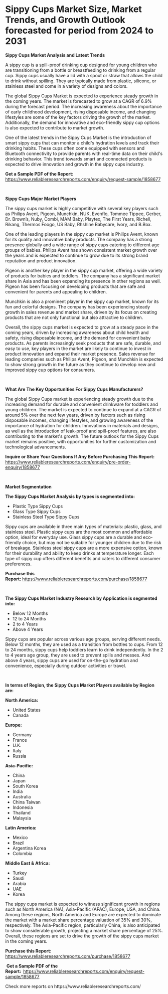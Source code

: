 <p><h1>Sippy Cups Market Size, Market Trends, and Growth Outlook forecasted for period from 2024 to 2031</h1></p><p><strong>Sippy Cups Market Analysis and Latest Trends</strong></p>
<p><p>A sippy cup is a spill-proof drinking cup designed for young children who are transitioning from a bottle or breastfeeding to drinking from a regular cup. Sippy cups usually have a lid with a spout or straw that allows the child to drink without spilling. They are typically made from plastic, silicone, or stainless steel and come in a variety of designs and colors.</p><p>The global Sippy Cups Market is expected to experience steady growth in the coming years. The market is forecasted to grow at a CAGR of 6.9% during the forecast period. The increasing awareness about the importance of early childhood development, rising disposable income, and changing lifestyles are some of the key factors driving the growth of the market. Additionally, the demand for innovative and eco-friendly sippy cup options is also expected to contribute to market growth.</p><p>One of the latest trends in the Sippy Cups Market is the introduction of smart sippy cups that can monitor a child's hydration levels and track their drinking habits. These cups often come equipped with sensors and Bluetooth connectivity to provide parents with real-time data on their child's drinking behavior. This trend towards smart and connected products is expected to drive innovation and growth in the sippy cups industry.</p></p>
<p><strong>Get a Sample PDF of the Report:&nbsp;</strong> <a href="https://www.reliableresearchreports.com/enquiry/request-sample/1858677">https://www.reliableresearchreports.com/enquiry/request-sample/1858677</a></p>
<p>&nbsp;</p>
<p><strong>Sippy Cups Major Market Players</strong></p>
<p><p>The sippy cups market is highly competitive with several key players such as Philips Avent, Pigeon, Munchkin, NUK, Evenflo, Tommee Tippee, Gerber, Dr. Brown’s, Nuby, Combi, MAM Baby, Playtex, The First Years, Richell, Rikang, Thermos Foogo, US Baby, Rhshine Babycare, Ivory, and B.Box.</p><p>One of the leading players in the sippy cup market is Philips Avent, known for its quality and innovative baby products. The company has a strong presence globally and a wide range of sippy cups catering to different age groups of babies. Philips Avent has shown consistent market growth over the years and is expected to continue to grow due to its strong brand reputation and product innovation.</p><p>Pigeon is another key player in the sippy cup market, offering a wide variety of products for babies and toddlers. The company has a significant market share in Asia and has been expanding its presence in other regions as well. Pigeon has been focusing on developing products that are safe and convenient for parents and appealing to children.</p><p>Munchkin is also a prominent player in the sippy cup market, known for its fun and colorful designs. The company has been experiencing steady growth in sales revenue and market share, driven by its focus on creating products that are not only functional but also attractive to children.</p><p>Overall, the sippy cups market is expected to grow at a steady pace in the coming years, driven by increasing awareness about child health and safety, rising disposable income, and the demand for convenient baby products. As parents increasingly seek products that are safe, durable, and easy to use, key players in the market are likely to continue to invest in product innovation and expand their market presence. Sales revenue for leading companies such as Philips Avent, Pigeon, and Munchkin is expected to show strong growth in the future as they continue to develop new and improved sippy cup options for consumers.</p></p>
<p>&nbsp;</p>
<p><strong>What Are The Key Opportunities For Sippy Cups Manufacturers?</strong></p>
<p><p>The global Sippy Cups market is experiencing steady growth due to the increasing demand for durable and convenient drinkware for toddlers and young children. The market is expected to continue to expand at a CAGR of around 5% over the next few years, driven by factors such as rising disposable incomes, changing lifestyles, and growing awareness of the importance of hydration for children. Innovations in materials and designs, as well as the introduction of leak-proof and spill-proof features, are also contributing to the market's growth. The future outlook for the Sippy Cups market remains positive, with opportunities for further customization and technological advancements.</p></p>
<p><strong>Inquire or Share Your Questions If Any Before Purchasing This Report:</strong> <a href="https://www.reliableresearchreports.com/enquiry/pre-order-enquiry/1858677">https://www.reliableresearchreports.com/enquiry/pre-order-enquiry/1858677</a></p>
<p>&nbsp;</p>
<p><strong>Market Segmentation</strong></p>
<p><strong>The Sippy Cups Market Analysis by types is segmented into:</strong></p>
<p><ul><li>Plastic Type Sippy Cups</li><li>Glass Type Sippy Cups</li><li>Stainless Steel Type Sippy Cups</li></ul></p>
<p><p>Sippy cups are available in three main types of materials: plastic, glass, and stainless steel. Plastic sippy cups are the most common and affordable option, ideal for everyday use. Glass sippy cups are a durable and eco-friendly choice, but may not be suitable for younger children due to the risk of breakage. Stainless steel sippy cups are a more expensive option, known for their durability and ability to keep drinks at temperature longer. Each type of sippy cup offers different benefits and caters to different consumer preferences.</p></p>
<p><strong>Purchase this Report:&nbsp;</strong><a href="https://www.reliableresearchreports.com/purchase/1858677">https://www.reliableresearchreports.com/purchase/1858677</a></p>
<p>&nbsp;</p>
<p><strong>The Sippy Cups Market Industry Research by Application is segmented into:</strong></p>
<p><ul><li>Below 12 Months</li><li>12 to 24 Months</li><li>2 to 4 Years</li><li>Above 4 Years</li></ul></p>
<p><p>Sippy cups are popular across various age groups, serving different needs. Below 12 months, they are used as a transition from bottles to cups. From 12 to 24 months, sippy cups help toddlers learn to drink independently. In the 2 to 4 years age group, they are used to prevent spills and messes. And above 4 years, sippy cups are used for on-the-go hydration and convenience, especially during outdoor activities or travel.</p></p>
<p>&nbsp;</p>
<p><strong>In terms of Region, the Sippy Cups Market Players available by Region are:</strong></p>
<p>
    <p> <strong> North America: </strong>
        <ul>
            <li>United States</li>
            <li>Canada</li>
        </ul>
        </p> 
    <p> <strong> Europe: </strong>
        <ul>
            <li>Germany</li>
            <li>France</li>
            <li>U.K.</li>
            <li>Italy</li>
            <li>Russia</li>
        </ul>
        </p> 
    <p> <strong> Asia-Pacific: </strong>
        <ul>
            <li>China</li>
            <li>Japan</li>
            <li>South Korea</li>
            <li>India</li>
            <li>Australia</li>
            <li>China Taiwan</li>
            <li>Indonesia</li>
            <li>Thailand</li>
            <li>Malaysia</li>
        </ul>
        </p> 
    <p> <strong> Latin America: </strong>
        <ul>
            <li>Mexico</li>
            <li>Brazil</li>
            <li>Argentina Korea</li>
            <li>Colombia</li>
        </ul>
        </p> 
    <p> <strong> Middle East & Africa: </strong>
        <ul>
            <li>Turkey</li>
            <li>Saudi</li>
            <li>Arabia</li>
            <li>UAE</li>
            <li>Korea</li>
        </ul>
    </p>
    </p>
<p><p>The sippy cups market is expected to witness significant growth in regions such as North America (NA), Asia-Pacific (APAC), Europe, USA, and China. Among these regions, North America and Europe are expected to dominate the market with a market share percentage valuation of 35% and 30%, respectively. The Asia-Pacific region, particularly China, is also anticipated to show considerable growth, projecting a market share percentage of 25%. Overall, these regions are set to drive the growth of the sippy cups market in the coming years.</p></p>
<p><strong>Purchase this Report: </strong><a href="https://www.reliableresearchreports.com/purchase/1858677">https://www.reliableresearchreports.com/purchase/1858677</a></p>
<p>&nbsp;<strong>Get a Sample PDF of the Report:&nbsp;&nbsp;</strong><a href="https://www.reliableresearchreports.com/enquiry/request-sample/1858677">https://www.reliableresearchreports.com/enquiry/request-sample/1858677</a></p>
<p><strong></strong></p>
<p>Check more reports on https://www.reliableresearchreports.com/</p>